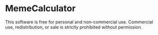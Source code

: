 # MemeCalculator
This software is free for personal and non-commercial use.
Commercial use, redistribution, or sale is strictly prohibited without permission.